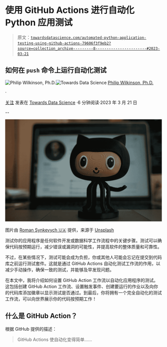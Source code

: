 # 使用 GitHub Actions 进行自动化 Python 应用测试

> 原文：[`towardsdatascience.com/automated-python-application-testing-using-github-actions-79606f3f9eb2?source=collection_archive---------8-----------------------#2023-03-21`](https://towardsdatascience.com/automated-python-application-testing-using-github-actions-79606f3f9eb2?source=collection_archive---------8-----------------------#2023-03-21)

## 如何在 `push` 命令上运行自动化测试

[](https://philip-wilkinson.medium.com/?source=post_page-----79606f3f9eb2--------------------------------)![Philip Wilkinson, Ph.D.](https://philip-wilkinson.medium.com/?source=post_page-----79606f3f9eb2--------------------------------)[](https://towardsdatascience.com/?source=post_page-----79606f3f9eb2--------------------------------)![Towards Data Science](https://towardsdatascience.com/?source=post_page-----79606f3f9eb2--------------------------------) [Philip Wilkinson, Ph.D.](https://philip-wilkinson.medium.com/?source=post_page-----79606f3f9eb2--------------------------------)

·

[关注](https://medium.com/m/signin?actionUrl=https%3A%2F%2Fmedium.com%2F_%2Fsubscribe%2Fuser%2Fec0e018f30da&operation=register&redirect=https%3A%2F%2Ftowardsdatascience.com%2Fautomated-python-application-testing-using-github-actions-79606f3f9eb2&user=Philip+Wilkinson%2C+Ph.D.&userId=ec0e018f30da&source=post_page-ec0e018f30da----79606f3f9eb2---------------------post_header-----------) 发表在 [Towards Data Science](https://towardsdatascience.com/?source=post_page-----79606f3f9eb2--------------------------------) ·6 分钟阅读·2023 年 3 月 21 日[](https://medium.com/m/signin?actionUrl=https%3A%2F%2Fmedium.com%2F_%2Fvote%2Ftowards-data-science%2F79606f3f9eb2&operation=register&redirect=https%3A%2F%2Ftowardsdatascience.com%2Fautomated-python-application-testing-using-github-actions-79606f3f9eb2&user=Philip+Wilkinson%2C+Ph.D.&userId=ec0e018f30da&source=-----79606f3f9eb2---------------------clap_footer-----------)

--

[](https://medium.com/m/signin?actionUrl=https%3A%2F%2Fmedium.com%2F_%2Fbookmark%2Fp%2F79606f3f9eb2&operation=register&redirect=https%3A%2F%2Ftowardsdatascience.com%2Fautomated-python-application-testing-using-github-actions-79606f3f9eb2&source=-----79606f3f9eb2---------------------bookmark_footer-----------)![](img/cda5a053f31851154a45ff8b1b4be350.png)

图片由 [Roman Synkevych 🇺🇦](https://unsplash.com/@synkevych?utm_source=medium&utm_medium=referral) 提供，来源于 [Unsplash](https://unsplash.com/?utm_source=medium&utm_medium=referral)

测试你的应用程序是任何软件开发或数据科学工作流程中的关键步骤。测试可以确保代码按预期运行，减少错误或漏洞的可能性，并提高软件的整体质量和可靠性。

不过，在某些情况下，测试可能会成为负担，你或其他人可能会忘记在提交到代码库之前运行测试套件。这就是通过 GitHub Actions 自动化测试工作流的作用，以减少手动操作，确保一致的测试，并能够及早发现问题。

在本文中，我将介绍如何设置 GitHub Action 工作流以自动化应用程序的测试。这包括创建 GitHub Action 工作流、设置触发事件、创建要运行的作业以及向你的代码库添加徽章以显示测试是否通过。到最后，你将拥有一个完全自动化的测试工作流，可以向世界展示你的代码按预期工作！

## 什么是 GitHub Action？

根据 GitHub 提供的描述：

> GitHub Actions 使自动化变得简单……
